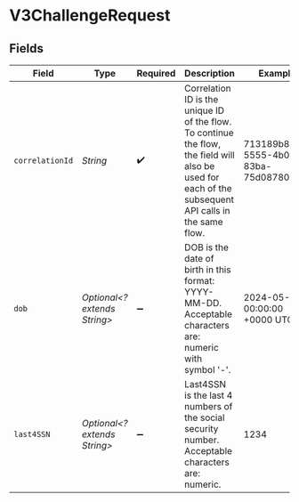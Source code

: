 # V3ChallengeRequest


## Fields

| Field                                                                                                                                                 | Type                                                                                                                                                  | Required                                                                                                                                              | Description                                                                                                                                           | Example                                                                                                                                               |
| ----------------------------------------------------------------------------------------------------------------------------------------------------- | ----------------------------------------------------------------------------------------------------------------------------------------------------- | ----------------------------------------------------------------------------------------------------------------------------------------------------- | ----------------------------------------------------------------------------------------------------------------------------------------------------- | ----------------------------------------------------------------------------------------------------------------------------------------------------- |
| `correlationId`                                                                                                                                       | *String*                                                                                                                                              | :heavy_check_mark:                                                                                                                                    | Correlation ID is the unique ID of the flow. To continue the flow, the field will also be used for each of the subsequent API calls in the same flow. | 713189b8-5555-4b08-83ba-75d08780aebd                                                                                                                  |
| `dob`                                                                                                                                                 | *Optional<? extends String>*                                                                                                                          | :heavy_minus_sign:                                                                                                                                    | DOB is the date of birth in this format: YYYY-MM-DD. Acceptable characters are: numeric with symbol '-'.                                              | 2024-05-02 00:00:00 +0000 UTC                                                                                                                         |
| `last4SSN`                                                                                                                                            | *Optional<? extends String>*                                                                                                                          | :heavy_minus_sign:                                                                                                                                    | Last4SSN is the last 4 numbers of the social security number. Acceptable characters are: numeric.                                                     | 1234                                                                                                                                                  |